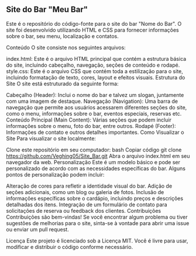## Site do Bar "Meu Bar" ##

Este é o repositório do código-fonte para o site do bar "Nome do Bar". O site foi desenvolvido utilizando HTML e CSS para fornecer informações sobre o bar, seu menu, localização e contatos.

Conteúdo
O site consiste nos seguintes arquivos:

index.html: Este é o arquivo HTML principal que contém a estrutura básica do site, incluindo cabeçalho, navegação, seções de conteúdo e rodapé.
style.css: Este é o arquivo CSS que contém toda a estilização para o site, incluindo formatação de texto, cores, layout e efeitos visuais.
Estrutura do Site
O site está estruturado da seguinte forma:

Cabeçalho (Header): Inclui o nome do bar e talvez um slogan, juntamente com uma imagem de destaque.
Navegação (Navigation): Uma barra de navegação que permite aos usuários acessarem diferentes seções do site, como o menu, informações sobre o bar, eventos especiais, reservas etc.
Conteúdo Principal (Main Content): Várias seções que podem incluir informações sobre o menu, foto do bar, entre outros.
Rodapé (Footer): Informações de contato e outros detalhes importantes.
Como Visualizar o Site
Para visualizar o site localmente:

Clone este repositório em seu computador:
bash
Copiar código
git clone https://github.com/Veghing05/Site_Bar.git
Abra o arquivo index.html em seu navegador da web.
Personalização
Este é um modelo básico e pode ser personalizado de acordo com as necessidades específicas do bar. Alguns pontos de personalização podem incluir:

Alteração de cores para refletir a identidade visual do bar.
Adição de seções adicionais, como um blog ou galeria de fotos.
Inclusão de informações específicas sobre o cardápio, incluindo preços e descrições detalhadas dos itens.
Integração de um formulário de contato para solicitações de reserva ou feedback dos clientes.
Contribuições
Contribuições são bem-vindas! Se você encontrar algum problema ou tiver sugestões de melhorias para o site, sinta-se à vontade para abrir uma issue ou enviar um pull request.

Licença
Este projeto é licenciado sob a Licença MIT. Você é livre para usar, modificar e distribuir o código conforme necessário.

